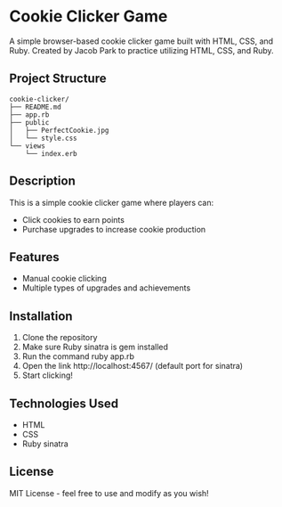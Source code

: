 # Cookie Clicker Game

A simple browser-based cookie clicker game built with HTML, CSS, and Ruby. Created by Jacob Park to practice utilizing HTML, CSS, and Ruby.

## Project Structure

```
cookie-clicker/
├── README.md
├── app.rb
├── public
│   ├── PerfectCookie.jpg
│   └── style.css
└── views
    └── index.erb
```

## Description

This is a simple cookie clicker game where players can:
- Click cookies to earn points
- Purchase upgrades to increase cookie production

## Features

- Manual cookie clicking
- Multiple types of upgrades and achievements

## Installation

1. Clone the repository
2. Make sure Ruby sinatra is gem installed
3. Run the command ruby app.rb
4. Open the link http://localhost:4567/ (default port for sinatra)
5. Start clicking!

## Technologies Used

- HTML
- CSS
- Ruby sinatra

## License

MIT License - feel free to use and modify as you wish!

